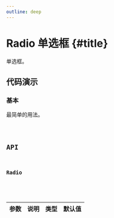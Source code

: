 ```yaml
---
outline: deep
---
```


# Radio 单选框 {#title}

单选框。

## 代码演示

### 基本

最简单的用法。

<Code path="radio/Base" />

## API

### Radio

<div class="vp-table">

| 参数      | 说明 | 类型 | 默认值
| ----------- | ----------- | ----------- | ----------- |

</div>